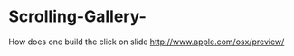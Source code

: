 Scrolling-Gallery-
==================

How does one build the click on slide  http://www.apple.com/osx/preview/
